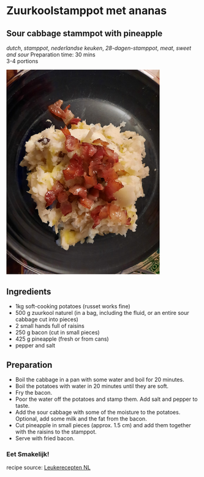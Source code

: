 #  Zuurkoolstamppot met ananas 
## Sour cabbage stammpot with pineapple 
_dutch_, _stamppot_, _nederlandse keuken_, _28-dagen-stamppot_, _meat_, _sweet and sour_
Preparation time: 30 mins  
3-4 portions  

<img src="images/signal-2021-02-04-114427.JPEG" alt="drawing" width="400"/>  

## Ingredients
* 1kg soft-cooking potatoes (russet works fine)
* 500 g zuurkool naturel (in a bag, including the fluid, or an entire sour cabbage cut into pieces)
* 2 small hands full of raisins 
* 250 g bacon (cut in small pieces) 
* 425 g pineapple (fresh or from cans) 
* pepper and salt 

## Preparation
* Boil the cabbage in a pan with some water and boil for 20 minutes. 
* Boil the potatoes with water in 20 minutes until they are soft. 
* Fry the bacon. 
* Poor the water off the potatoes and stamp them. Add salt and pepper to taste. 
* Add the sour cabbage with some of the moisture to the potatoes. Optional, add some milk and the fat from the bacon. 
* Cut pineapple in small pieces (approx. 1.5 cm) and add them together with the raisins to the stamppot. 
* Serve with fried bacon. 

### Eet Smakelijk!

recipe source: [Leukerecepten NL](https://www.leukerecepten.nl/recepten/zuurkoolstamppot-met-ananas/)

